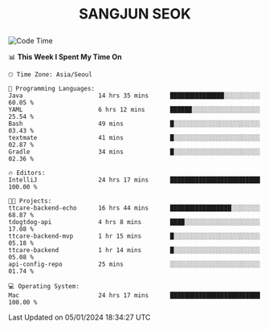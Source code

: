<h1>
 <p align="center">
   SANGJUN SEOK
 </p>
</h1>

<!--START_SECTION:waka-->
![Code Time](http://img.shields.io/badge/Code%20Time-3%2C157%20hrs%2043%20mins-blue)

📊 **This Week I Spent My Time On** 

```text
🕑︎ Time Zone: Asia/Seoul

💬 Programming Languages: 
Java                     14 hrs 35 mins      ███████████████░░░░░░░░░░   60.05 % 
YAML                     6 hrs 12 mins       ██████░░░░░░░░░░░░░░░░░░░   25.54 % 
Bash                     49 mins             █░░░░░░░░░░░░░░░░░░░░░░░░   03.43 % 
textmate                 41 mins             █░░░░░░░░░░░░░░░░░░░░░░░░   02.87 % 
Gradle                   34 mins             █░░░░░░░░░░░░░░░░░░░░░░░░   02.36 % 

🔥 Editors: 
IntelliJ                 24 hrs 17 mins      █████████████████████████   100.00 % 

🐱‍💻 Projects: 
ttcare-backend-echo      16 hrs 44 mins      █████████████████░░░░░░░░   68.87 % 
tdogtdog-api             4 hrs 8 mins        ████░░░░░░░░░░░░░░░░░░░░░   17.08 % 
ttcare-backend-mvp       1 hr 15 mins        █░░░░░░░░░░░░░░░░░░░░░░░░   05.18 % 
ttcare-backend           1 hr 14 mins        █░░░░░░░░░░░░░░░░░░░░░░░░   05.08 % 
api-config-repo          25 mins             ░░░░░░░░░░░░░░░░░░░░░░░░░   01.74 % 

💻 Operating System: 
Mac                      24 hrs 17 mins      █████████████████████████   100.00 % 
```


 Last Updated on 05/01/2024 18:34:27 UTC
<!--END_SECTION:waka-->
